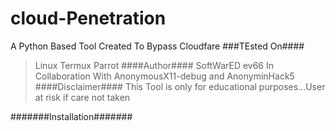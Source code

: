 # cloud-Penetration
A Python Based Tool Created To Bypass Cloudfare 
###TEsted On####
>Linux
>Termux
>Parrot
 ####Author####
 SoftWarED ev66 In Collaboration With AnonymousX11-debug and AnonyminHack5
 ####Disclaimer####
 This Tool is only for educational purposes...User at risk if care not taken
 
 #######Installation#######
 


